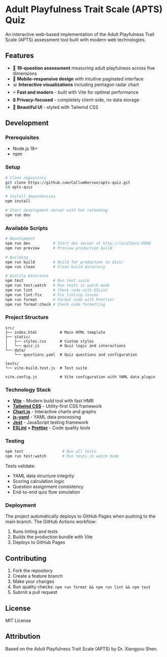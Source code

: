 # Adult Playfulness Trait Scale (APTS) Quiz

An interactive web-based implementation of the Adult Playfulness Trait Scale (APTS) assessment tool built with modern web technologies.

## Features

- 🎈 **19-question assessment** measuring adult playfulness across five dimensions
- 📱 **Mobile-responsive design** with intuitive paginated interface
- 📊 **Interactive visualizations** including pentagon radar chart
- ⚡ **Fast and modern** - built with Vite for optimal performance
- 🔒 **Privacy-focused** - completely client-side, no data storage
- 🎨 **Beautiful UI** - styled with Tailwind CSS

## Development

### Prerequisites

- Node.js 18+
- npm

### Setup

```bash
# Clone repository
git clone https://github.com/CallumKerson/apts-quiz.git
cd apts-quiz

# Install dependencies
npm install

# Start development server with hot reloading
npm run dev
```

### Available Scripts

```bash
# Development
npm run dev          # Start dev server at http://localhost:8000
npm run preview      # Preview production build

# Building
npm run build        # Build for production to dist/
npm run clean        # Clean build directory

# Quality Assurance
npm test             # Run test suite
npm run test:watch   # Run tests in watch mode
npm run lint         # Check code with ESLint
npm run lint:fix     # Fix linting issues
npm run format       # Format code with Prettier
npm run format:check # Check code formatting
```

### Project Structure

```
src/
├── index.html          # Main HTML template
├── static/
│   ├── styles.css      # Custom styles
│   └── quiz.js         # Quiz logic and interactions
└── data/
    └── questions.yaml  # Quiz questions and configuration

tests/
└── vite-build.test.js  # Test suite

vite.config.js          # Vite configuration with YAML data plugin
```

### Technology Stack

- **[Vite](https://vite.dev/)** - Modern build tool with fast HMR
- **[Tailwind CSS](https://tailwindcss.com/)** - Utility-first CSS framework
- **[Chart.js](https://www.chartjs.org/)** - Interactive charts and graphs
- **[js-yaml](https://github.com/nodeca/js-yaml)** - YAML data processing
- **[Jest](https://jestjs.io/)** - JavaScript testing framework
- **[ESLint](https://eslint.org/) + [Prettier](https://prettier.io/)** - Code quality tools

### Testing

```bash
npm test                 # Run all tests
npm run test:watch       # Run tests in watch mode
```

Tests validate:

- YAML data structure integrity
- Scoring calculation logic
- Question assignment consistency
- End-to-end quiz flow simulation

### Deployment

The project automatically deploys to GitHub Pages when pushing to the main branch. The GitHub Actions workflow:

1. Runs linting and tests
2. Builds the production bundle with Vite
3. Deploys to GitHub Pages

## Contributing

1. Fork the repository
2. Create a feature branch
3. Make your changes
4. Run quality checks: `npm run format && npm run lint && npm test`
5. Submit a pull request

## License

MIT License

## Attribution

Based on the Adult Playfulness Trait Scale (APTS) by Dr. Xiangyou Shen.
